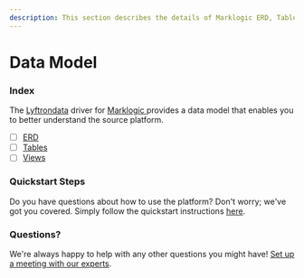 ```yaml
---
description: This section describes the details of Marklogic ERD, Tables, and Views.
---
```


# Data Model

### Index

The  [Lyftrondata](https://www.lyftrondata.com/) driver for [Marklogic](https://www.lyftrondata.com/integration/marklogic/)[ ](https://www.lyftrondata.com/integration/marklogic/)provides a data model that enables you to better understand the source platform.

* [ ] [ERD](../../../technology-analytics/marklogic/data-model/erd.md)
* [ ] [Tables](../../../technology-analytics/marklogic/data-model/tables.md)
* [ ] [Views](../../../technology-analytics/marklogic/data-model/views.md)

### Quickstart Steps

Do you have questions about how to use the platform? Don't worry; we've got you covered. Simply follow the quickstart instructions [here](../../../../quickstart-steps.md).

### Questions? <a href="#questions" id="questions"></a>

We're always happy to help with any other questions you might have! [Set up a meeting with our experts](https://www.lyftrondata.com/book-a-meeting/).

